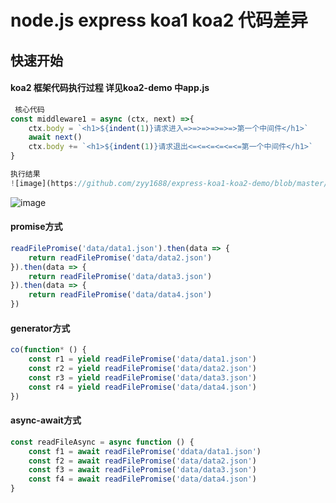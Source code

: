 # node.js  express koa1 koa2 代码差异

## 快速开始


#### koa2 框架代码执行过程 详见koa2-demo 中app.js
```js
 核心代码
const middleware1 = async (ctx, next) =>{
    ctx.body = `<h1>${indent(1)}请求进入=>=>=>=>=>=>第一个中间件</h1>`
    await next()
    ctx.body += `<h1>${indent(1)}请求退出<=<=<=<=<=<=第一个中间件</h1>`
}

执行结果
![image](https://github.com/zyy1688/express-koa1-koa2-demo/blob/master/image/ko2-demo.png)
```
![image](https://github.com/zyy1688/express-koa1-koa2-demo/blob/master/image/ko2-demo.png)

#### promise方式

```js
readFilePromise('data/data1.json').then(data => {
    return readFilePromise('data/data2.json')
}).then(data => {
    return readFilePromise('data/data3.json')
}).then(data => {
    return readFilePromise('data/data4.json')
})
```

#### generator方式

```js
co(function* () {
    const r1 = yield readFilePromise('data/data1.json')
    const r2 = yield readFilePromise('data/data2.json')
    const r3 = yield readFilePromise('data/data3.json')
    const r4 = yield readFilePromise('data/data4.json')
})
```

#### async-await方式

```js
const readFileAsync = async function () {
    const f1 = await readFilePromise('ddata/data1.json')
    const f2 = await readFilePromise('data/data2.json')
    const f3 = await readFilePromise('data/data3.json')
    const f4 = await readFilePromise('data/data4.json')
}
```





